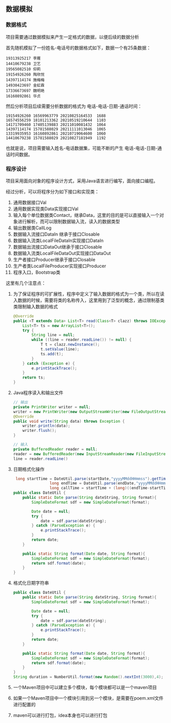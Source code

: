 ## 数据模拟

### 数据格式

项目需要通过数据模拟来产生一定格式的数据，以便后续的数据分析

首先随机模拟了一份姓名-电话号的数据格式如下，数据一个有25条数据：

```
19313925217	李雁
14410679238	卫艺
19565082510	仰莉
19154926260	陶欣悦
14397114174	施梅梅
14930423697	金虹霖
17336673697	魏明艳
16160892861	华贞
```

然后分析项目后续需要分析数据的格式为 电话-电话-日期-通话时间：

```
19154926260	16569963779	20210825164533	1688
16574556259	18101213362	20210519210644	1103
14171709460	17405139883	20211010081432	1064
14397114174	15781588029	20211111013046	1065
13319935953	16160892861	20210719064600	1060
14410679238	15781588029	20210827181949	1192
```

也就是说，项目需要输入姓名-电话数据集，可能不断的产生 电话-电话-日期-通话时间数据。

### 程序设计

项目采用面向对象的程序设计方式，采用Java语言进行编写，面向接口编程。

经过分析，可以将程序分为如下接口和实现类：

1. 通用数据接口Val
2. 通用数据实现类Data实现接口Val
3. 输入每个单位数据类Contact，继承Data，这里的目的是可以直接输入一个对象进行解析，而可以限制数据输入流，读入的数据类型
4. 输出数据类CallLog
5. 数据输入流接口DataIn 继承于接口Closable
6. 数据输入流类LocalFileDataIn实现接口DataIn
7. 数据输出流接口DataOut继承于接口Closable
8. 数据输入流类LocalFileDataOut实现接口DataOut
9. 生产者接口Producer继承于接口Closable
10. 生产者类LocalFileProducer实现接口Producer
11. 程序入口，Bootstrap类

这里有几个注意点：

1. 为了保证程序的可扩展性，程序中定义了输入数据的格式为一个类，所以在读入数据的时候，需要将类的名称传入，这里用到了泛型的概念，通过限制基类类限制输入数据的格式

   ```java
   @Override
   public <T extends Data> List<T> read(Class<T> clazz) throws IOException {
       List<T> ts = new ArrayList<T>();
       try {
           String line = null;
           while ((line = reader.readLine()) != null) {
               T t = clazz.newInstance();
               t.setValue(line);
               ts.add(t);
           }
       } catch (Exception e) {
           e.printStackTrace();
       }
       return ts;
   }
   ```

2. Java程序读入和输出文件

   ```java
   // 输出
   private PrintWriter writer = null;
   writer = new PrintWriter(new OutputStreamWriter(new FileOutputStream(path),"UTF-8"));
   @Override
   public void write(String data) throws Exception {
       writer.println(data);
       writer.flush();
   }
   
   // 输入
   private BufferedReader reader = null;
   reader = new BufferedReader(new InputStreamReader(new FileInputStream(path), "UTF-8"));
   line = reader.readLine()
   ```

3. 日期格式化操作

   ```java
    long startTime = DateUtil.parse(startDate,"yyyyMMddHHmmss").getTime();
                   long endTime = DateUtil.parse(endDate,"yyyyMMddHHmmss").getTime();
                   long callTime = startTime + (long)((endTime-startTime)*Math.random());
   public class DateUtil {
       public static Date parse(String dateString, String format){
           SimpleDateFormat sdf = new SimpleDateFormat(format);
   
           Date date = null;
           try {
               date = sdf.parse(dateString);
           } catch (ParseException e) {
               e.printStackTrace();
           }
           return date;
       }
   
       public static String format(Date date, String format){
           SimpleDateFormat sdf = new SimpleDateFormat(format);
           return sdf.format(date);
       }
   }
   ```

4. 格式化日期字符串

   ```java
   public class DateUtil {
       public static Date parse(String dateString, String format){
           SimpleDateFormat sdf = new SimpleDateFormat(format);
   
           Date date = null;
           try {
               date = sdf.parse(dateString);
           } catch (ParseException e) {
               e.printStackTrace();
           }
           return date;
       }
   
       public static String format(Date date, String format){
           SimpleDateFormat sdf = new SimpleDateFormat(format);
           return sdf.format(date);
       }
   }
   String duration = NumberUtil.format(new Random().nextInt(3000),4);
   ```

5. 一个Maven项目中可以建立多个模块，每个模块都可以是一个maven项目

6. 如果一个Maven项目中一个模块引用到另一个模块，是需要在poem.xml文件进行配置的

7. maven可以进行打包，idea本身也可以进行打包